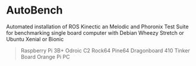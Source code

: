 # AutoBench

Automated installation of ROS Kinectic an Melodic and Phoronix Test Suite for benchmarking single board computer with Debian Wheezy Stretch or Ubuntu Xenial or Bionic

> Raspberry Pi 3B+
Odroic C2
Rock64
Pine64
Dragonboard 410
Tinker Board
Orange Pi PC
